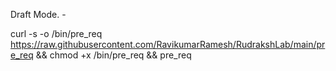Draft Mode. -

curl -s -o /bin/pre_req https://raw.githubusercontent.com/RavikumarRamesh/RudrakshLab/main/pre_req && chmod +x /bin/pre_req && pre_req
